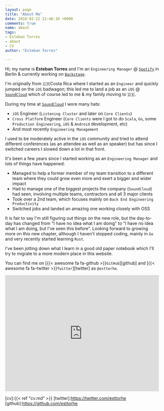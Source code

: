 ```yaml
---
layout: page
title: "About Me"
date: 2018-02-22 22:46:10 +0000
comments: true
name: about
tags:
- Esteban Torres
- about
- CV
author: "Esteban Torres"

---
```


Hi; my name is **Esteban Torres** and I'm an `Engineering Manager` @ [`Spotify`][spotify] in Berlin & currently working on [`Backstage`][backstage].

I'm originally from 🇨🇷Costa Rica where I started as an `Engineer` and quickly jumped on the `iOS` badwagon; this led me to land a job as an `iOS` @ [`SoundCloud`][soundcloud] which of course led to me & my family moving to 🇩🇪.

During my time at [`SoundCloud`][soundcloud] I wore many hats:

- `iOS` Engineer (`Listening Cluster` and later on `Core Clients`)
- `Cross Platform` Engineer (`Core Clients` were I got to do `Scala`, `Go`, some `Production Engineering`, `iOS` & `Android` development, etc)
- And most recently `Engineering Management`

I used to be moderately active in the `iOS` community and tried to attend different conferences (as an attendee as well as an speaker) but has since I switched careers I slowed down a lot in that front.

It's been a few years since I started working as an `Engineering Manager` and lots of things have happened:

- Managed to help a former member of my team transition to a different team where they could grow even more and exert a bigger and wider impact
- Had to manage one of the biggest projects the company (`SoundCloud`) had seen, involving multiple teams, contractors and all 3 major clients
- Took over a 2nd team, which focuses mainly on `Back End Engineering Productivity`
- Switched jobs and landed an amazing one working closely with OSS

It is fair to say I'm still figuring out things on the new role, but the day-to-day has changed from "I have no idea what I am doing" to "I have no idea what I am doing, but I've seen this before". Looking forward to growing more on this new chapter, although I haven't stopped coding, mainly in `Go` and very recently started learning `Rust`.

I've been jotting down what I learn in a good old paper notebook which I'll try to migrate to a more modern place in this website.

You can find me on [{{< awesome fa fa-github >}}`GitHub`][github] and [{{< awesome fa fa-twitter >}}`Twitter`][twitter] as `@esttorhe`.

<iframe src="https://open.spotify.com/embed/playlist/3rBwXl0FpOsv25Viatky7H?utm_source=generator&theme=0" width="100%" height="380" frameBorder="0" allowfullscreen="" allow="autoplay; clipboard-write; encrypted-media; fullscreen; picture-in-picture"></iframe>

[soundcloud]:https://soundcloud.com
[spotify]:https://spotify.com
[backstage]:https://backstage.spotify.com
[cv]:{{< ref "cv.md" >}}
[twitter]:https://twitter.com/esttorhe
[github]:https://github.com/esttorhe